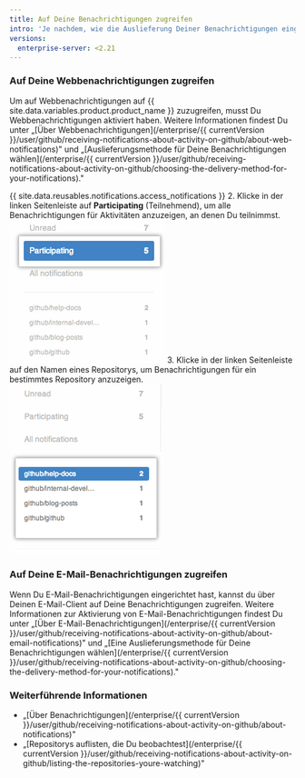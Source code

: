 ```yaml
---
title: Auf Deine Benachrichtigungen zugreifen
intro: 'Je nachdem, wie die Auslieferung Deiner Benachrichtigungen eingerichtet ist, kannst Du auf Deine Benachrichtigungen über {{ site.data.variables.product.product_name }} oder über Deinen E-Mail-Client zugreifen.'
versions:
  enterprise-server: <2.21
---
```


### Auf Deine Webbenachrichtigungen zugreifen

Um auf Webbenachrichtigungen auf {{ site.data.variables.product.product_name }} zuzugreifen, musst Du Webbenachrichtigungen aktiviert haben. Weitere Informationen findest Du unter „[Über Webbenachrichtigungen](/enterprise/{{ currentVersion }}/user/github/receiving-notifications-about-activity-on-github/about-web-notifications)" und „[Auslieferungsmethode für Deine Benachrichtigungen wählen](/enterprise/{{ currentVersion }}/user/github/receiving-notifications-about-activity-on-github/choosing-the-delivery-method-for-your-notifications)."

{{ site.data.reusables.notifications.access_notifications }}
2. Klicke in der linken Seitenleiste auf **Participating** (Teilnehmend), um alle Benachrichtigungen für Aktivitäten anzuzeigen, an denen Du teilnimmst. ![Auflistung von Teilnahmebenachrichtigungen](/assets/images/help/notifications/notifications_sidebar_participating.png)
3. Klicke in der linken Seitenleiste auf den Namen eines Repositorys, um Benachrichtigungen für ein bestimmtes Repository anzuzeigen. ![Auflistung individueller Repository-Benachrichtigungen](/assets/images/help/notifications/notifications_sidebar_specific_repos.png)

### Auf Deine E-Mail-Benachrichtigungen zugreifen

Wenn Du E-Mail-Benachrichtigungen eingerichtet hast, kannst du über Deinen E-Mail-Client auf Deine Benachrichtigungen zugreifen. Weitere Informationen zur Aktivierung von E-Mail-Benachrichtigungen findest Du unter „[Über E-Mail-Benachrichtigungen](/enterprise/{{ currentVersion }}/user/github/receiving-notifications-about-activity-on-github/about-email-notifications)" und „[Eine Auslieferungsmethode für Deine Benachrichtigungen wählen](/enterprise/{{ currentVersion }}/user/github/receiving-notifications-about-activity-on-github/choosing-the-delivery-method-for-your-notifications)."

### Weiterführende Informationen

- „[Über Benachrichtigungen](/enterprise/{{ currentVersion }}/user/github/receiving-notifications-about-activity-on-github/about-notifications)"
- „[Repositorys auflisten, die Du beobachtest](/enterprise/{{ currentVersion }}/user/github/receiving-notifications-about-activity-on-github/listing-the-repositories-youre-watching)"
